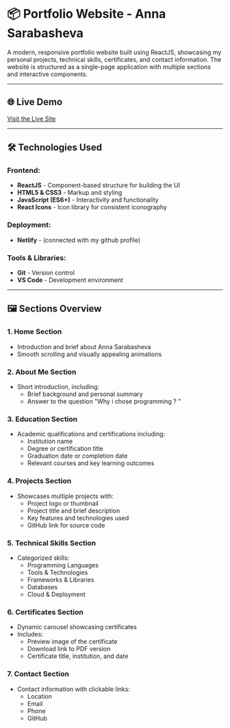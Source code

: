 # 📦 Portfolio Website - Anna Sarabasheva

A modern, responsive portfolio website built using ReactJS, showcasing my personal projects, technical skills, certificates, and contact information. The website is structured as a single-page application with multiple sections and interactive components.

---

## 🌐 **Live Demo**
[Visit the Live Site]()

---

## 🛠️ **Technologies Used**

### **Frontend:**
- **ReactJS** - Component-based structure for building the UI
- **HTML5 & CSS3** - Markup and styling
- **JavaScript (ES6+)** - Interactivity and functionality
- **React Icons** - Icon library for consistent iconography

### **Deployment**:
- **Netlify**  - (connected with my github profile)

### **Tools & Libraries:**
- **Git** - Version control
- **VS Code** - Development environment

---

## 🖼️ **Sections Overview**

### 1. **Home Section**
- Introduction and brief about Anna Sarabasheva
- Smooth scrolling and visually appealing animations

### 2. **About Me Section**
- Short introduction, including:
  - Brief background and personal summary
  - Answer to the question "Why i chose programming ? "

### 3. **Education Section**
- Academic qualifications and certifications including:
  - Institution name
  - Degree or certification title
  - Graduation date or completion date
  - Relevant courses and key learning outcomes

### 4. **Projects Section**
- Showcases multiple projects with:
  - Project logo or thumbnail
  - Project title and brief description
  - Key features and technologies used
  - GitHub link for source code

### 5. **Technical Skills Section**
- Categorized skills:
  - Programming Languages
  - Tools & Technologies
  - Frameworks & Libraries
  - Databases
  - Cloud & Deployment

### 6. **Certificates Section**
- Dynamic carousel showcasing certificates
- Includes:
  - Preview image of the certificate
  - Download link to PDF version
  - Certificate title, institution, and date

### 7. **Contact Section**
- Contact information with clickable links:
  - Location
  - Email
  - Phone
  - GitHub
